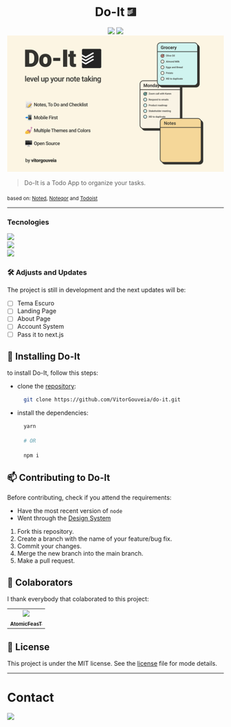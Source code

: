 <h1 align="center">
  Do-It
  <img width="20" src=".github/logo.png" /> 
</h1>

<div align="center">
  <img src="https://img.shields.io/github/repo-size/vitorgouveia/do-it?style=for-the-badge" />
  <img src="https://img.shields.io/github/languages/count/vitorgouveia/do-it?style=for-the-badge" />
</div>

<img src=".github/Cover.jpg" />

> Do-It is a Todo App to organize your tasks.

<sub>
  based on: <a href="https://www.figma.com/community/file/873811480190908553">Noted</a>,
  <a href="https://www.figma.com/community/file/878163781510970757">Noteqor</a> and
  <a href="https://www.figma.com/community/file/846385918388040137">Todoist</a>
</sub>

---

### Tecnologies
<img src="https://img.shields.io/badge/HTML5-E34F26?style=for-the-badge&logo=html5&logoColor=white" /> <br>
<img src="https://img.shields.io/badge/Sass-CC6699?style=for-the-badge&logo=sass&logoColor=white" /> <br>
<img src="https://img.shields.io/badge/TypeScript-007ACC?style=for-the-badge&logo=typescript&logoColor=white" /> <br>


### 🛠️ Adjusts and Updates

The project is still in development and the next updates will be:

- [ ] Tema Escuro
- [ ] Landing Page
- [ ] About Page
- [ ] Account System
- [ ] Pass it to next.js

## 🚀 Installing Do-It

to install Do-It, follow this steps:

- clone the <a href="https://github.com/VitorGouveia/do-it/">repository</a>:

  ```bash
    git clone https://github.com/VitorGouveia/do-it.git
  ```
  
- install the dependencies:
  ```bash
    yarn
    
    # OR
    
    npm i
  ```

## 📫 Contributing to Do-It
  Before contributing, check if you attend the requirements:
* Have the most recent version of `node`
* Went through the <a href="https://www.figma.com/file/LJRQ46Y8dxLiqMBOJUDHGB/Do-It?node-id=3%3A200">Design System</a>

1. Fork this repository.
2. Create a branch with the name of your feature/bug fix.
3. Commit your changes.
4. Merge the new branch into the main branch.
5. Make a pull request.

## 🤝 Colaborators

I thank everybody that colaborated to this project:

<table>
  <tr>
    <td align="center">
      <a href="#">
        <img src="https://avatars.githubusercontent.com/u/69481863?v=4" width="100px;" ><br>
        <sub>
          <b>AtomicFeasT</b>
        </sub>
      </a>
    </td>
  </tr>
</table>

## 📝 License

This project is under the MIT license. See the [license](LICENSE.md) file for mode details.

---

# Contact
<a href="https://github.com/VitorGouveia">
  <img src="https://img.shields.io/badge/GitHub-100000?style=for-the-badge&logo=github&logoColor=light" />
</a>
